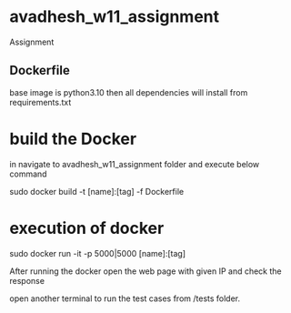 

# avadhesh_w11_assignment
Assignment

## Dockerfile 
base image is python3.10
then all dependencies will install from requirements.txt


# build the Docker 
in navigate to avadhesh_w11_assignment folder and execute below command 

sudo docker build -t [name]:[tag] -f Dockerfile

# execution of docker
sudo docker run -it -p 5000|5000 [name]:[tag]

After running the docker open the web page with given IP and check the response

open another terminal to run the test cases from /tests folder.
